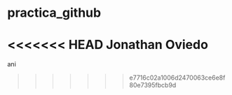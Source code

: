 # practica_github
<<<<<<< HEAD
Jonathan Oviedo
=======
ani

>>>>>>> e7716c02a1006d2470063ce6e8f80e7395fbcb9d

